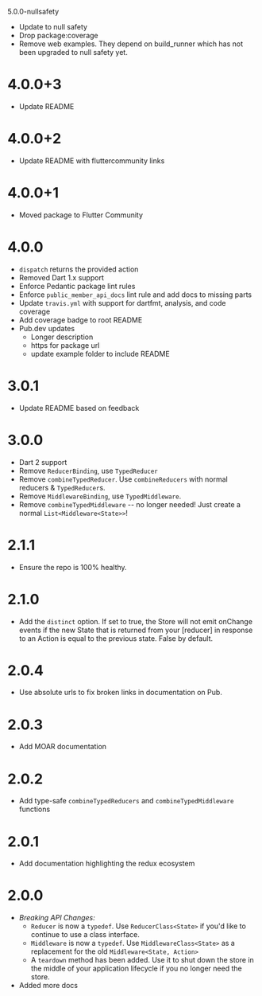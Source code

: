5.0.0-nullsafety

  * Update to null safety
  * Drop package:coverage
  * Remove web examples.  They depend on build_runner which has not been
    upgraded to null safety yet.

# 4.0.0+3

  * Update README

# 4.0.0+2

  * Update README with fluttercommunity links

# 4.0.0+1

  * Moved package to Flutter Community

# 4.0.0

  * `dispatch` returns the provided action 
  * Removed Dart 1.x support
  * Enforce Pedantic package lint rules
  * Enforce `public_member_api_docs` lint rule and add docs to missing parts
  * Update `travis.yml` with support for dartfmt, analysis, and code coverage
  * Add coverage badge to root README
  * Pub.dev updates
    * Longer description
    * https for package url
    * update example folder to include README

# 3.0.1

  * Update README based on feedback

# 3.0.0

  * Dart 2 support
  * Remove `ReducerBinding`, use `TypedReducer` 
  * Remove `combineTypedReducer`. Use `combineReducers` with normal reducers & `TypedReducer`s.
  * Remove `MiddlewareBinding`, use `TypedMiddleware`.
  * Remove `combineTypedMiddleware` -- no longer needed! Just create a normal `List<Middleware<State>>`!

# 2.1.1

  * Ensure the repo is 100% healthy. 

# 2.1.0

  * Add the `distinct` option. If set to true, the Store will not emit onChange events if the new State that is returned from your [reducer] in response to an Action is equal to the previous state. False by default.

# 2.0.4

  * Use absolute urls to fix broken links in documentation on Pub.

# 2.0.3

  * Add MOAR documentation

# 2.0.2

  * Add type-safe `combineTypedReducers` and `combineTypedMiddleware` functions

# 2.0.1

  * Add documentation highlighting the redux ecosystem

# 2.0.0

  * *Breaking API Changes:*
    * `Reducer` is now a `typedef`. Use `ReducerClass<State>` if you'd like to
      continue to use a class interface.
    * `Middleware` is now a `typedef`. Use `MiddlewareClass<State>` as a
      replacement for the old `Middleware<State, Action>`
    * A `teardown` method has been added. Use it to shut down the store in the
      middle of your application lifecycle if you no longer need the store.
  * Added more docs
